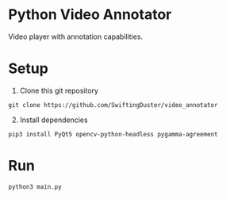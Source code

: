 # Python Video Annotator
Video player with annotation capabilities.

# Setup
1. Clone this git repository

```
git clone https://github.com/SwiftingDuster/video_annotator
```

2. Install dependencies

```
pip3 install PyQt5 opencv-python-headless pygamma-agreement
```

# Run
```
python3 main.py
```
